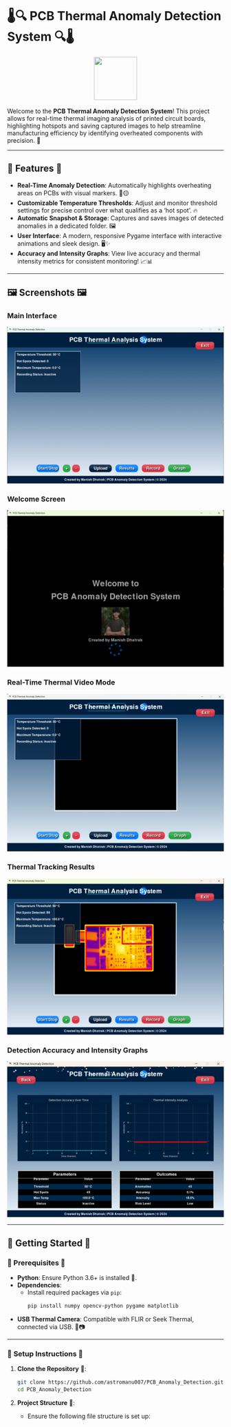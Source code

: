 # 🌡️🔍 **PCB Thermal Anomaly Detection System** 🔍🌡️

<p align="center">
  <img src="images/thermal_icon.png" width="100" height="100">
</p>

Welcome to the **PCB Thermal Anomaly Detection System**! This project allows for real-time thermal imaging analysis of printed circuit boards, highlighting hotspots and saving captured images to help streamline manufacturing efficiency by identifying overheated components with precision. 🚀

---

## 📖 **Features** 📖

- **Real-Time Anomaly Detection**: Automatically highlights overheating areas on PCBs with visual markers. 🔴🟡
- **Customizable Temperature Thresholds**: Adjust and monitor threshold settings for precise control over what qualifies as a ‘hot spot’. 🔥
- **Automatic Snapshot & Storage**: Captures and saves images of detected anomalies in a dedicated folder. 🖼️
- **User Interface**: A modern, responsive Pygame interface with interactive animations and sleek design. 🖥️✨
- **Accuracy and Intensity Graphs**: View live accuracy and thermal intensity metrics for consistent monitoring! 📈📊

---

## 🖼️ **Screenshots** 🖼️

### Main Interface
![Main Interface](images/MAIN.jpg)

### Welcome Screen
![Welcome Screen](images/INTRO.png)

### Real-Time Thermal Video Mode
![Real-Time Video Mode](images/VIDEO_MODE.png)

### Thermal Tracking Results
![Thermal Tracking Results](images/LIVE_TRACKING_RESULTS.png)

### Detection Accuracy and Intensity Graphs
![Graphs](images/GRAPHS.jpg)

---

## 🚀 **Getting Started** 🚀

### 🧩 Prerequisites 🧩

- **Python**: Ensure Python 3.6+ is installed 🐍.
- **Dependencies**:
  - Install required packages via `pip`:
    ```bash
    pip install numpy opencv-python pygame matplotlib
    ```
- **USB Thermal Camera**: Compatible with FLIR or Seek Thermal, connected via USB. 🔌📷

---

### 📂 **Setup Instructions** 📂

1. **Clone the Repository** 📂:
    ```bash
    git clone https://github.com/astromanu007/PCB_Anomaly_Detection.git
    cd PCB_Anomaly_Detection
    ```

2. **Project Structure** 📁:
   - Ensure the following file structure is set up:
